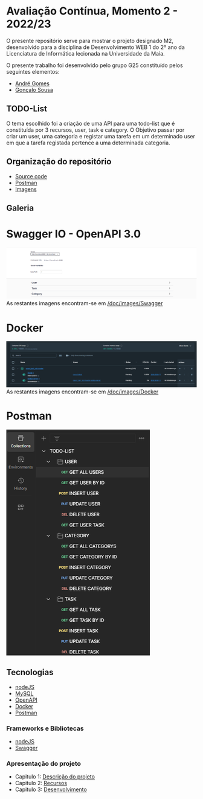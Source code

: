 # Avaliação Contínua, Momento 2 - 2022/23

O presente repositório serve para mostrar o projeto designado M2, desenvolvido para a disciplina de Desenvolvimento WEB 1 do 2º ano da Licenciatura de Informática lecionada na Universidade da Maia.

O presente trabalho foi desenvolvido pelo grupo G25 constituído pelos seguintes elementos:

- [André Gomes](https://github.com/aasfgomes)
- [Gonçalo Sousa](https://github.com/MrcWithAMouth)

## TODO-List

O tema escolhido foi a criação de uma API para uma todo-list que é constituída por 3 recursos, user, task e category. O Objetivo passar por criar um user, uma categoria e registar uma tarefa em um determinado user em que a tarefa registada pertence a uma determinada categoria.

## Organização do repositório

- [Source code](https://github.com/INF23DW1G25/REPORT_DW1_M2)
- [Postman](https://github.com/INF23DW1G25/REPORT_DW1_M2/tree/master/Postman)
- [Imagens](https://github.com/INF23DW1G25/REPORT_DW1_M2/tree/master/docs/images)

## Galeria

# Swagger IO - OpenAPI 3.0

![swagger](https://github.com/INF23DW1G25/REPORT_DW1_M2/blob/master/docs/images/Swagger/swagger_resources.png)
As restantes imagens encontram-se em [/doc/images/Swagger](https://github.com/INF23DW1G25/REPORT_DW1_M2/blob/master/docs/images/Swagger)

# Docker

![docker](https://github.com/INF23DW1G25/REPORT_DW1_M2/blob/master/docs/images/Docker/Containers.png)
As restantes imagens encontram-se em [/doc/images/Docker](https://github.com/INF23DW1G25/REPORT_DW1_M2/tree/master/docs/images/Docker)

# Postman

![postman](https://github.com/INF23DW1G25/REPORT_DW1_M2/blob/master/docs/images/Postman/postman_collection.png)

## Tecnologias

- [nodeJS](https://nodejs.org/en/)
- [MySQL](https://www.mysql.com/)
- [OpenAPI](https://swagger.io/specification/)
- [Docker](https://www.docker.com/)
- [Postman](https://www.postman.com/)

### Frameworks e Bibliotecas

- [nodeJS](https://nodejs.org/en/)
- [Swagger](https://swagger.io/)

### Apresentação do projeto

- Capitulo 1: [Descrição do projeto](doc/file1.md)
- Capitulo 2: [Recursos](doc/file2.md)
- Capitulo 3: [Desenvolvimento](doc/file3.md)
